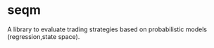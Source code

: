 # seqm
A library to evaluate trading strategies based on probabilistic models (regression,state space).
